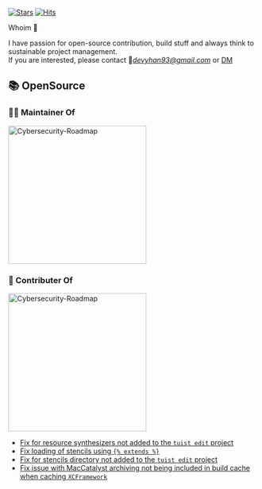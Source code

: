 [![Stars](https://img.shields.io/github/stars/devyhan?color=orange&label=GitHub%20stars&logo=github&logo_color=orange)](https://github.com/devyhan/devyhan)
[![Hits](https://hits.seeyoufarm.com/api/count/incr/badge.svg?url=https%3A%2F%2Fgithub.com%2Fdevyhan&count_bg=%23743DC8&title_bg=%23555555&icon=&icon_color=%23E7E7E7&title=Today&edge_flat=false)](https://github.com/devyhan/devyhan)

Whoim 🤔

I have passion for open-source contribution, build stuff and always think to sustainable project management.  
If you are interested, please contact 📮*devyhan93@gmail.com* or 
<a href="https://twitter.com/messages/compose?recipient_id=devyhan93">
DM
</a>

## 📚 OpenSource

<h3 align="left">
👨‍💻 Maintainer Of
</h3>

<p align="left">
  <a href="https://github.com/devyhan/URLRouter">
  <img width="278" src="https://denvercoder1-github-readme-stats.vercel.app/api/pin/?username=devyhan&repo=URLRouter&theme=react&bg_color=2d333b&title_color=e97537&hide_border=true&icon_color=F8D866&show_icons=false" alt="Cybersecurity-Roadmap">
  </a>
</p>

<h3 align="left">
📝 Contributer Of
</h3>

<p align="left">
  <a href="https://github.com/tuist/tuist">
  <img width="278" src="https://denvercoder1-github-readme-stats.vercel.app/api/pin/?username=tuist&repo=Tuist&theme=react&bg_color=2d333b&title_color=6b3ab6&hide_border=true&icon_color=F8D866&show_icons=false" alt="Cybersecurity-Roadmap">
  </a>
</p>

- [Fix for resource synthesizers not added to the `tuist edit` project](https://github.com/tuist/tuist/pull/4822)
- [Fix loading of stencils using `{% extends %}`](https://github.com/tuist/tuist/pull/4844)
- [Fix for stencils directory not added to the `tuist edit` project](https://github.com/tuist/tuist/pull/4850)
- [Fix issue with MacCatalyst archiving not being included in build cache when caching `XCFramework`](https://github.com/tuist/tuist/pull/5108)

